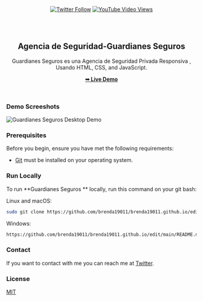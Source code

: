 <div align="center">
  


[![Twitter Follow](https://img.shields.io/twitter/follow/codewithsadee_?style=social)](https://twitter.com/intent/follow?screen_name=codewithsadee_)
  [![YouTube Video Views](https://img.shields.io/youtube/views/CjVGp5kGHxA?style=social)](https://youtu.be/CjVGp5kGHxA)

  <br />
  <br />

  <h2 align="center">Agencia de Seguridad-Guardianes Seguros</h2>

  Guardianes Seguros es una Agencia de Seguridad Privada Responsiva , <br />Usando  HTML, CSS, and JavaScript.

  <a href="https://github.com/brenda19011/brenda19011.github.io/edit/main/README.md"><strong>➥ Live Demo</strong></a>

</div>

<br />

### Demo Screeshots

![Guardianes Seguros Desktop Demo](./readme-images/desktop.png "Desktop Demo")

### Prerequisites

Before you begin, ensure you have met the following requirements:

* [Git](https://git-scm.com/downloads "Download Git") must be installed on your operating system.

### Run Locally

To run **Guardianes Seguros ** locally, run this command on your git bash:

Linux and macOS:

```bash
sudo git clone https://github.com/brenda19011/brenda19011.github.io/edit/main/README.md
```

Windows:

```bash
https://github.com/brenda19011/brenda19011.github.io/edit/main/README.md
```

### Contact

If you want to contact with me you can reach me at [Twitter](https://www.twitter.com/codewithsadee).

### License

[MIT](https://choosealicense.com/licenses/mit/)
